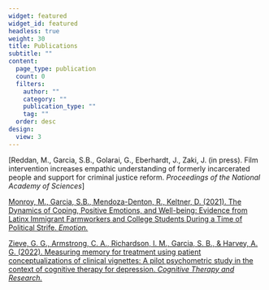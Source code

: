 ```yaml
---
widget: featured
widget_id: featured
headless: true
weight: 30
title: Publications
subtitle: ""
content:
  page_type: publication
  count: 0
  filters:
    author: ""
    category: ""
    publication_type: ""
    tag: ""
  order: desc
design:
  view: 3
---
```


[Reddan, M., Garcia, S.B., Golarai, G., Eberhardt, J., Zaki, J. (in press). Film intervention increases empathic understanding of formerly incarcerated people and support for criminal justice reform. *Proceedings of the National Academy of Sciences*]

[Monroy, M., Garcia, S.B., Mendoza-Denton, R., Keltner, D. (2021). The Dynamics of Coping, Positive Emotions, and Well-being: Evidence from Latinx Immigrant Farmworkers and College Students During a Time of Political Strife. *Emotion.*](https://psycnet-apa-org.stanford.idm.oclc.org/fulltext/2021-90810-001.pdf)

[Zieve, G. G., Armstrong, C. A., Richardson, I. M., Garcia, S. B., & Harvey, A. G. (2022). Measuring 
memory for treatment using patient conceptualizations of clinical vignettes: A pilot psychometric study 
in the context of cognitive therapy for depression. *Cognitive Therapy and Research.*](https://link.springer.com/content/pdf/10.1007/s10608-022-10293-1.pdf)

